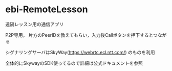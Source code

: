 # ebi-RemoteLesson
遠隔レッスン用の通信アプリ

P2P専用，
片方のPeerIDを教えてもらい，入力後Callボタンを押下するとつながる

シグナリングサーバはSkyWay(https://webrtc.ecl.ntt.com/)
のものを利用

全体的にSkywayのSDK使ってるので詳細は公式ドキュメントを参照

